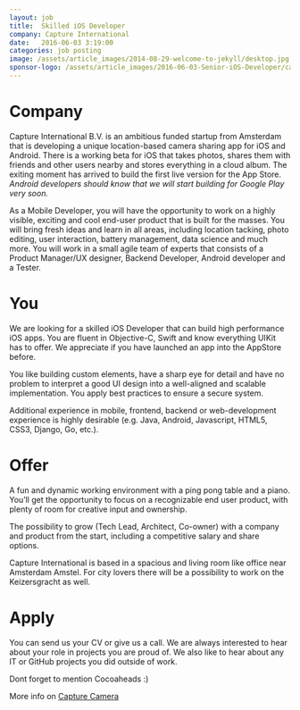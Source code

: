 ```yaml
---
layout: job
title:  Skilled iOS Developer
company: Capture International
date:   2016-06-03 3:19:00
categories: job posting
image: /assets/article_images/2014-08-29-welcome-to-jekyll/desktop.jpg
sponsor-logo: /assets/article_images/2016-06-03-Senior-iOS-Developer/capture.png
---
```


# Company

Capture International B.V. is an ambitious funded startup from Amsterdam that is developing a unique location-based camera sharing app for iOS and Android. There is a working beta for iOS that takes photos, shares them with friends and other users nearby and stores everything in a cloud album. The exiting moment has arrived to build the first live version for the App Store. _Android developers should know that we will start building for Google Play very soon._

As a Mobile Developer, you will have the opportunity to work on a highly visible, exciting and cool end-user product that is built for the masses. You will bring fresh ideas and learn in all areas, including location tacking, photo editing, user interaction, battery management, data science and much more. You will work in a small agile team of experts that consists of a Product Manager/UX designer, Backend Developer, Android developer and a Tester.

# You

We are looking for a skilled iOS Developer that can build high performance iOS apps. You are fluent in Objective-C, Swift and know everything UIKit has to offer. We appreciate if you have launched an app into the AppStore before. 

You like building custom elements, have a sharp eye for detail and have no problem to interpret a good UI design into a well-aligned and scalable implementation. You apply best practices to ensure a secure system. 

Additional experience in mobile, frontend, backend or web-development experience is highly desirable (e.g. Java, Android, Javascript, HTML5, CSS3, Django, Go, etc.). 

# Offer

A fun and dynamic working environment with a ping pong table and a piano. You’ll get the opportunity to focus on a recognizable end user product, with plenty of room for creative input and ownership. 

The possibility to grow (Tech Lead, Architect, Co-owner) with a company and product from the start, including a competitive salary and share options. 

Capture International is based in a spacious and living room like office near Amsterdam Amstel. For city lovers there will be a possibility to work on the Keizersgracht as well.

# Apply

You can send us your CV or give us a call. We are always interested to hear about your role in projects you are proud of. We also like to hear about any IT or GitHub projects you did outside of work.

Dont forget to mention Cocoaheads :)

More info on [Capture Camera](http://capture-camera.com/careers.html#ios)